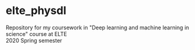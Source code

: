 # elte_physdl
Repository for my coursework in "Deep learning and machine learning in science" course at ELTE  
2020 Spring semester
